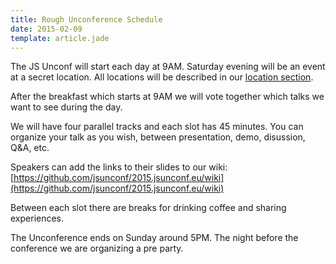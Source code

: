 ```yaml
---
title: Rough Unconference Schedule
date: 2015-02-09
template: article.jade
---
```


The JS Unconf will start each day at 9AM. Saturday evening will be an event at a secret location. All locations will be described in our [location section](http://2015.jsunconf.eu/location/).

After the breakfast which starts at 9AM we will vote together which talks we want to see during the day.

We will have four parallel tracks and each slot has 45 minutes. You can organize your talk as you wish, between presentation, demo, disussion, Q&A, etc.

Speakers can add the links to their slides to our wiki: [https://github.com/jsunconf/2015.jsunconf.eu/wiki](https://github.com/jsunconf/2015.jsunconf.eu/wiki)

Between each slot there are breaks for drinking coffee and sharing experiences.

The Unconference ends on Sunday around 5PM. The night before the conference we are organizing a pre party.
